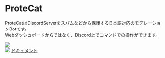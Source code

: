 # ProteCat

ProteCatはDiscordServerをスパムなどから保護する日本語対応のモデレーションBotです。<br>
Webダッシュボードからではなく、Discord上でコマンドでの操作ができます。

<img src="https://protecat.otoneko.jp/img/logo.png"><br>
<img src="https://protecat.otoneko.jp/img/ProteCat.png">
<a href="https://protecat.otoneko.jp/" target="_blank">ドキュメント</a>
